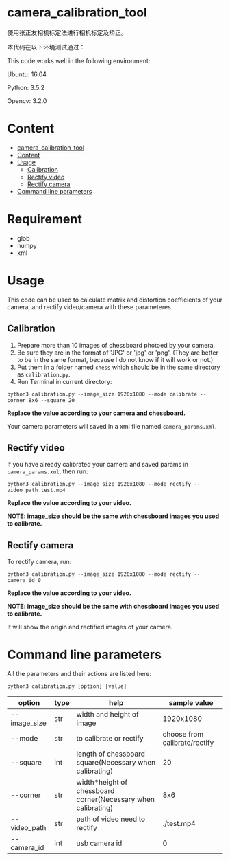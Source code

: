 # camera_calibration_tool
使用张正友相机标定法进行相机标定及矫正。

本代码在以下环境测试通过：

This code works well in the following environment:

Ubuntu: 16.04

Python: 3.5.2

Opencv: 3.2.0

# Content
* [camera_calibration_tool](#camera_calibration_tool)
* [Content](#content)
* [Usage](#usage)
    * [Calibration](##calibration)
    * [Rectify video](##rectifyvideo)
    * [Rectify camera](##rectifycamera)
* [Command line parameters](#command-line-parameters)

# Requirement

- glob
- numpy
- xml

# Usage

This code can be used to calculate matrix and distortion coefficients 
of your camera, and rectify video/camera with these parameteres.

## Calibration

1. Prepare more than 10 images of chessboard photoed by your camera. 
2. Be sure they are in the format of 'JPG' or 'jpg' or 'png'. 
(They are better to be in the same format, because I do not know 
if it will work or not.)
3. Put them in a folder named `chess` which should be in the same 
directory as `calibration.py`.
4. Run Terminal in current directory:
```
python3 calibration.py --image_size 1920x1080 --mode calibrate --corner 8x6 --square 20
```
**Replace the value according to your camera and chessboard.**

Your camera parameters will saved in a xml file named `camera_params.xml`.

## Rectify video

If you have already calibrated your camera and saved params in `camera_params.xml`, then
run:
```
python3 calibration.py --image_size 1920x1080 --mode rectify --video_path test.mp4
```
**Replace the value according to your video.**

**NOTE: image_size should be the same with chessboard images you used to calibrate.**

## Rectify camera

To rectify camera, run:
```
python3 calibration.py --image_size 1920x1080 --mode rectify --camera_id 0
```
**Replace the value according to your video.**

**NOTE: image_size should be the same with chessboard images you used to calibrate.**

It will show the origin and rectified images of your camera.

# Command line parameters

All the parameters and their actions are listed here:

```
python3 calibration.py [option] [value]
```
option|type|help|sample value
------|----|----|------------|
--image_size|str|width and height of image|1920x1080
--mode|str|to calibrate or rectify| choose from calibrate/rectify
--square|int|length of chessboard square(Necessary when calibrating)|20
--corner|str|width*height of chessboard corner(Necessary when calibrating)|8x6
--video_path|str|path of video need to rectify|./test.mp4
--camera_id|int|usb camera id|0